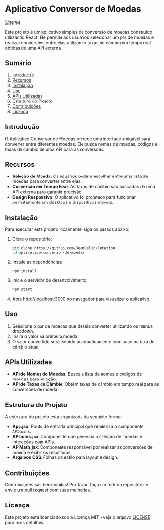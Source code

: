# Aplicativo Conversor de Moedas

[![NPM](https://img.shields.io/npm/l/react)](https://github.com/JeanCelin/Cotation/blob/main/LICENSE)

Este projeto é um aplicativo simples de conversão de moedas construído utilizando React. Ele permite aos usuários selecionar um par de moedas e realizar conversões entre elas utilizando taxas de câmbio em tempo real obtidas de uma API externa.

## Sumário

1. [Introdução](#introdução)
2. [Recursos](#recursos)
3. [Instalação](#instalação)
4. [Uso](#uso)
5. [APIs Utilizadas](#apis-utilizadas)
6. [Estrutura do Projeto](#estrutura-do-projeto)
7. [Contribuições](#contribuições)
8. [Licença](#licença)

## Introdução

O Aplicativo Conversor de Moedas oferece uma interface amigável para converter entre diferentes moedas. Ele busca nomes de moedas, códigos  e taxas de câmbio de uma API para as conversões.

## Recursos

- **Seleção de Moeda**: Os usuários podem escolher entre uma lista de moedas para converter entre elas.
- **Conversão em Tempo Real**: As taxas de câmbio são buscadas de uma API externa para garantir precisão.
- **Design Responsivo**: O aplicativo foi projetado para funcionar perfeitamente em desktops e dispositivos móveis.

## Instalação

Para executar este projeto localmente, siga os passos abaixo:

1. Clone o repositório:

   ```bash
   git clone https://github.com/JeanCelin/Cotation
   cd aplicativo-conversor-de-moedas
   ```

2. Instale as dependências:

   ```bash
   npm install
   ```

3. Inicie o servidor de desenvolvimento:

   ```bash
   npm start
   ```

4. Abra [http://localhost:3000](http://localhost:3000) no navegador para visualizar o aplicativo.

## Uso

1. Selecione o par de moedas que deseja converter utilizando os menus dropdown.
2. Insira o valor na primeira moeda.
3. O valor convertido será exibido automaticamente com base na taxa de câmbio atual.

## APIs Utilizadas

- **API de Nomes de Moedas**: Busca a lista de nomes e códigos de moedas para seleção.
- **API de Taxas de Câmbio**: Obtém taxas de câmbio em tempo real para as conversões de moeda.

## Estrutura do Projeto

A estrutura do projeto está organizada da seguinte forma:

- **App.jsx**: Ponto de entrada principal que renderiza o componente `APIcoins`.
- **APIcoins.jsx**: Componente que gerencia a seleção de moedas e interações com APIs.
- **APIMath.jsx**: Componente responsável por realizar as conversões de moeda e exibir os resultados.
- **Arquivos CSS**: Folhas de estilo para layout e design.

## Contribuições

Contribuições são bem-vindas! Por favor, faça um fork do repositório e envie um pull request com suas melhorias.

## Licença

Este projeto está licenciado sob a Licença MIT - veja o arquivo [LICENSE](https://github.com/JeanCelin/Cotation/blob/main/LICENSE) para mais detalhes.
